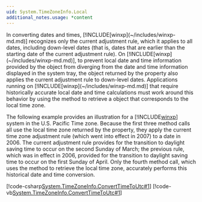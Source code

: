 ```yaml
---
uid: System.TimeZoneInfo.Local
additional_notes.usage: *content
---
```


<p>In converting dates and times, [!INCLUDE[winxp](~/includes/winxp-md.md)] recognizes only the current adjustment rule, which it applies to all dates, including down-level dates (that is, dates that are earlier than the starting date of the current adjustment rule). On [!INCLUDE[winxp](~/includes/winxp-md.md)], to prevent local date and time information provided by the <xref href="System.TimeZoneInfo.Local"></xref> object from diverging from the date and time information displayed in the system tray, the <xref href="System.TimeZoneInfo"></xref> object returned by the <xref href="System.TimeZoneInfo.Local"></xref> property also applies the current adjustment rule to down-level dates. Applications running on [!INCLUDE[winxp](~/includes/winxp-md.md)] that require historically accurate local date and time calculations must work around this behavior by using the <xref href="System.TimeZoneInfo.FindSystemTimeZoneById(System.String)"></xref> method to retrieve a <xref href="System.TimeZoneInfo"></xref> object that corresponds to the local time zone.  
  
 The following example provides an illustration for a [!INCLUDE[winxp](~/includes/winxp-md.md)] system in the U.S. Pacific Time zone. Because the first three method calls all use the local time zone returned by the <xref href="System.TimeZoneInfo.Local"></xref> property, they apply the current time zone adjustment rule (which went into effect in 2007) to a date in 2006. The current adjustment rule provides for the transition to daylight saving time to occur on the second Sunday of March; the previous rule, which was in effect in 2006, provided for the transition to daylight saving time to occur on the first Sunday of April. Only the fourth method call, which uses the <xref href="System.TimeZoneInfo.FindSystemTimeZoneById(System.String)"></xref> method to retrieve the local time zone, accurately performs this historical date and time conversion.  
  
 [!code-csharp[System.TimeZoneInfo.ConvertTimeToUtc#1](~/samples/snippets/csharp/VS_Snippets_CLR_System/system.timezoneinfo.converttimetoutc/cs/converttimetoutc.cs#1)]
 [!code-vb[System.TimeZoneInfo.ConvertTimeToUtc#1](~/samples/snippets/visualbasic/VS_Snippets_CLR_System/system.timezoneinfo.converttimetoutc/vb/converttimetoutc.vb#1)]</p>


